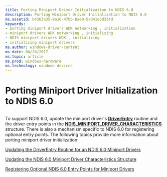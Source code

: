 ```yaml
---
title: Porting Miniport Driver Initialization to NDIS 6.0
description: Porting Miniport Driver Initialization to NDIS 6.0
ms.assetid: b4363a35-9a16-47bb-bae0-5ad41e5d334d
keywords:
- porting miniport drivers WDK networking , initialization
- miniport drivers WDK networking , initializing
- NDIS miniport drivers WDK , initializing
- initializing miniport drivers
ms.author: windows-driver-content
ms.date: 04/20/2017
ms.topic: article
ms.prod: windows-hardware
ms.technology: windows-devices
---
```


# Porting Miniport Driver Initialization to NDIS 6.0


## <a href="" id="ddk-porting-miniport-driver-initialization-to-ndis-6-0-ng"></a>


To support NDIS 6.0, update the miniport driver's [**DriverEntry**](https://msdn.microsoft.com/library/windows/hardware/ff544113) routine and the driver entry points in the [**NDIS\_MINIPORT\_DRIVER\_CHARACTERISTICS**](https://msdn.microsoft.com/library/windows/hardware/ff565958) structure. There is also a mechanism specific to NDIS 6.0 for registering optional entry points. The following topics provide more information about porting miniport driver initialization:

[Updating the DriverEntry Routine for an NDIS 6.0 Miniport Drivers](updating-the-driverentry-routine-for-an-ndis-6-0-miniport-driver.md)

[Updating the NDIS 6.0 Miniport Driver Characteristics Structure](updating-the-ndis-6-0-miniport-driver-characteristics-structure.md)

[Registering Optional NDIS 6.0 Entry Points for Miniport Drivers](registering-optional-ndis-6-0-entry-points-for-miniport-drivers.md)

 

 





